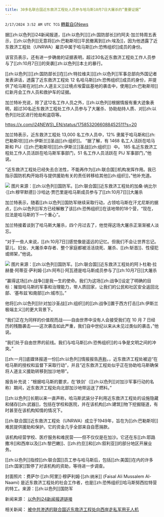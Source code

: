 ```yaml
---
title: 30多名联合国近东救济工程处人员参与哈马斯10月7日大屠杀的“重要证据”
---
```

`2/17/2024 3:52 AM UTC TCG` [轉載自GNews](https://gnews.org/articles/2317529)

据[[zh:以色列]]i24新闻报道，[[zh:以色列]][[zh:国防部长]]约阿夫·加兰特周五表示，[[zh:以色列]]无意将[[zh:巴勒斯坦]]平民撤离到[[zh:埃及]]，因为他透露了近东救济工程处（UNRWA）雇员中属于哈马斯[[zh:恐怖组织]]成员的身份。

该官员表示，还有进一步确凿的证据表明，超过30名近东救济工程处工作人员参与了[[zh:10月7日]]的突袭[[zh:以色列]]本土的暴行。

[[zh:以色列]][[zh:国防部长]]在[[zh:特拉维夫]][[zh:以色列]]军事总部向外国记者发表讲话，透露了近东救济工程处 12 名哈马斯[[zh:恐怖组织]]成员的身份，并提供了哈马斯在对[[zh:人道主义]]过境点埃雷兹基地的袭击中，使用[[zh:巴勒斯坦]]红新月会工作人员和救护车的证据。

加兰特补充说，除了这12名工作人员之外，[[zh:以色列]]根据情报有重大迹象表明，超过30名近东救济工程处工作人员参与了大屠杀、协助劫持人质、对[[zh:以色列]]社区进行抢劫和盗窃等。

https://x.com/i24NEWS\_EN/status/1758532066088452511?s=20


加兰特表示，近东救济工程处 13,000 名工作人员中，12% 隶属于哈马斯和[[zh:巴勒斯坦]][[zh:伊斯兰]]圣战[[zh:组织]]。 “据了解，有 1468 名工人活跃在哈马斯和 PIJ（[[zh:巴勒斯坦]][[zh:伊斯兰]]圣战[[zh:组织]]）中。 185 名近东救济工程处工作人员活跃在哈马斯军事部门，51 名工作人员活跃在 PIJ 军事部门，”他说。

“近东救济工程处已经失去合法性，不能再作为[[zh:联合国]]机构发挥作用。我已指示国防机构开始将与提供援助有关的责任转移给其他[[zh:组织]]，”他补充道。

![](ipfs://QmSVdDKi8zUFQ5Upkw43yVs3o7R1Zcbu9z9zDTa2be13P1?.png)
图片来源：[[zh:以色列]]国防军。[[zh:联合国]]近东救济工程处的加桑·纳比尔·[[zh:穆罕默德]]·沙哈达·贾巴里是哈马斯成员参与了[[zh:10月7日]]大屠杀

加兰特表示，随着[[zh:以色列]]国防军继续采取行动，占领哈马斯在汗尤尼斯的据点，[[zh:以色列]]军方已经解散了该[[zh:恐怖组织]]在该地带的18个营，“现在，拉法是哈马斯的下一个重心”。

加兰特接着谈到了哈马斯大屠杀，四个月过去了，他觉得这场大屠杀正渐渐被人淡忘。

“对于一些人来说，[[zh:10月7日]]感觉像是遥远的记忆。但我们不会让世界忘记。婴儿、妇女、大屠杀幸存者、整个家庭都被活活烧死、屠杀、[[zh:斩首]]、性侵犯或绑架，”他说。

![](ipfs://QmQbXSu4hq19QvL4bDLY8TBa4mK2kisXvUR5AD72wa77R3?.png)
图片来源：[[zh:以色列]]国防军。[[zh:联合国]]近东救济工程处的阿卜杜勒·拉赫曼·阿蒂亚·萨利姆·[[zh:阿布]]·阿瓦德是哈马斯成员参与了[[zh:10月7日]]大屠杀

“赢得这场[[zh:战争]]是我一生的使命。我们为这场[[zh:战争]]设定了明确的目标：摧毁哈马斯的军事和治理能力，带人质回家，让我们的公民和社区安全返回北部、‘基布兹’和南部[[zh:城市]]。”

他将[[zh:以色列]]针对加沙圣战[[zh:组织]]的[[zh:战争]]置于西方打击[[zh:伊斯兰极端主义]]的更大背景下。

“我们正在为同样的价值观而战——自由世界中没有人会接受我们在 10 月 7 日经历的残酷袭击——这次袭击如此严重，我们自中世纪以来从未见过类似的袭击，”他说。

“我们处于自由世界的前线。我们与哈马斯[[zh:恐怖组织]]的斗争是文明之间的冲突。”

[[zh:一月]]底媒体报道一份[[zh:以色列]]情报报告[声称](https://news.sky.com/story/israeli-intelligence-report-claims-four-unrwa-staff-in-gaza-involved-in-hamas-kidnappings-13059967)，，近东救济工程处被迫“在哈马斯的授权和监督下采取行动”，并且“近东救济工程处似乎正在协助哈马斯确保将人道主义援助转移到加沙地带”。

报告补充说：“根据哈马斯的要求，在‘铁剑’（[[zh:以色列]]对加沙军事行动的名称）期间，近东救济工程处向北部加沙地带运送了燃料。”

[[zh:以色列]]长期以来一直声称，哈马斯武装分子利用近东救济工程处的设施隐藏和储存[[zh:武器]]，包括在学校和医院，并在该机构[[zh:建筑]]物下挖掘隧道，有时甚至在该机构知情的情况下。

[[zh:联合国]]近东救济工程处（UNRWA）成立于1949年，旨在为[[zh:巴勒斯坦]]难民提供援助和保护。它的资金几乎全部来自自愿捐款。

该机构经营学校、医疗服务和难民营——但不仅仅是在加沙。它还在东[[zh:耶路撒冷]]和西岸以及[[zh:黎巴嫩]]、[[zh:约旦]]和[[zh:叙利亚]]的部分地区开展业务。

[[zh:以色列]]指控[[zh:联合国]]员工参与哈马斯后，包括[[zh:美国]]在内的许多[[zh:国家]]暂停了对该机构的资助，等待进一步调查。

封面照片：费萨尔·[[zh:阿里]]·穆萨利姆·[[zh:纳米]] (Faisal Ali Mussalem Al-Naami) 是近东救济工程处的社会工作者，也是[[zh:恐怖组织]]哈马斯努西拉特营的特工。来源：[[zh:以色列]]国防军

新闻来源：
[以色列i24新闻报道链接](https://www.i24news.tv/en/news/israel-at-war/1708097279-idf-reveals-these-are-the-12-unrwa-staffers-who-took-part-in-oct-7-massacre)

相关新闻：
[被中共渗透的联合国近东救济工程处向西岸走私军用无人机](https://gnews.org/t/TuGr2oj)

